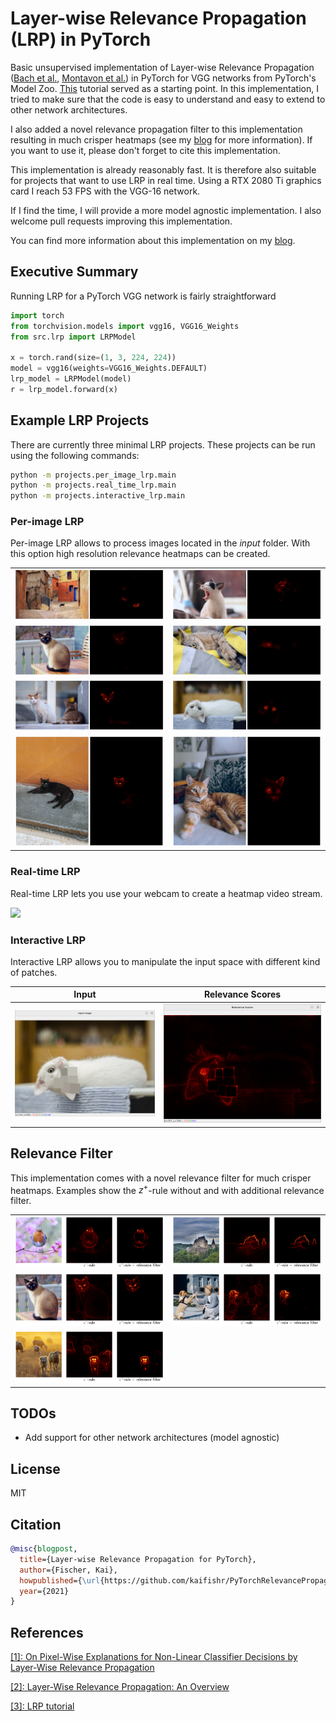 # Layer-wise Relevance Propagation (LRP) in PyTorch

Basic unsupervised implementation of Layer-wise Relevance Propagation ([Bach et al.][bach2015], 
[Montavon et al.][montavon2019]) in PyTorch for VGG networks from PyTorch's Model Zoo. 
[This][montavon_gitlab] tutorial served as a starting point. 
In this implementation, I tried to make sure that the code is easy to understand and easy to extend to other 
network architectures.

I also added a novel relevance propagation filter to this implementation resulting in much crisper heatmaps 
(see my [blog][blog] for more information). 
If you want to use it, please don't forget to cite this implementation.

This implementation is already reasonably fast. 
It is therefore also suitable for projects that want to use LRP in real time.
Using a RTX 2080 Ti graphics card I reach 53 FPS with the VGG-16 network.

If I find the time, I will provide a more model agnostic implementation. 
I also welcome pull requests improving this implementation.

You can find more information about this implementation on my [blog](https://kaifabi.github.io).

## Executive Summary

Running LRP for a PyTorch VGG network is fairly straightforward

```python
import torch
from torchvision.models import vgg16, VGG16_Weights
from src.lrp import LRPModel

x = torch.rand(size=(1, 3, 224, 224))
model = vgg16(weights=VGG16_Weights.DEFAULT)
lrp_model = LRPModel(model)
r = lrp_model.forward(x)
```

## Example LRP Projects

There are currently three minimal LRP projects. These projects can be run using the following commands:

```bash
python -m projects.per_image_lrp.main
python -m projects.real_time_lrp.main
python -m projects.interactive_lrp.main
```

### Per-image LRP

Per-image LRP allows to process images located in the *input* folder. With this option high resolution relevance heatmaps can be created.

|||
|:---:|:---:|
|![](./docs/per_image_lrp/example_1.png)|![](./docs/per_image_lrp/example_2.png)|
|![](./docs/per_image_lrp/example_3.png)|![](./docs/per_image_lrp/example_4.png)|
|![](./docs/per_image_lrp/example_5.png)|![](./docs/per_image_lrp/example_6.png)|
|![](./docs/per_image_lrp/example_7.png)|![](./docs/per_image_lrp/example_8.png)|

### Real-time LRP

Real-time LRP lets you use your webcam to create a heatmap video stream.

![](./docs/real_time_lrp/example)

### Interactive LRP

Interactive LRP allows you to manipulate the input space with different kind of patches.

| Input | Relevance Scores |
|:---:|:---:|
|![](./docs/interactive_lrp/input.png)|![](./docs/interactive_lrp/relevance_scores.png)|


## Relevance Filter

This implementation comes with a novel relevance filter for much crisper heatmaps. Examples show the $z^+$-rule without and with additional relevance filter.

| | |
|:---:|:---:|
|![](./docs/relevance_filter/example_1.png)|![](./docs/relevance_filter/example_2.png)|
|![](./docs/relevance_filter/example_3.png)|![](./docs/relevance_filter/example_4.png)|
|![](./docs/relevance_filter/example_5.png)||

## TODOs

- Add support for other network architectures (model agnostic)

## License

MIT

## Citation

```bibtex
@misc{blogpost,
  title={Layer-wise Relevance Propagation for PyTorch},
  author={Fischer, Kai},
  howpublished={\url{https://github.com/kaifishr/PyTorchRelevancePropagation}},
  year={2021}
}
```

## References

[[1]: On Pixel-Wise Explanations for Non-Linear Classifier Decisions by Layer-Wise Relevance Propagation][bach2015]

[[2]: Layer-Wise Relevance Propagation: An Overview][montavon2019]

[[3]: LRP tutorial][montavon_gitlab]

[bach2015]: https://journals.plos.org/plosone/article?id=10.1371/journal.pone.0130140
[montavon2019]: https://link.springer.com/chapter/10.1007%2F978-3-030-28954-6_10
[montavon_gitlab]: https://git.tu-berlin.de/gmontavon/lrp-tutorial
[blog]: https://kaifabi.github.io
